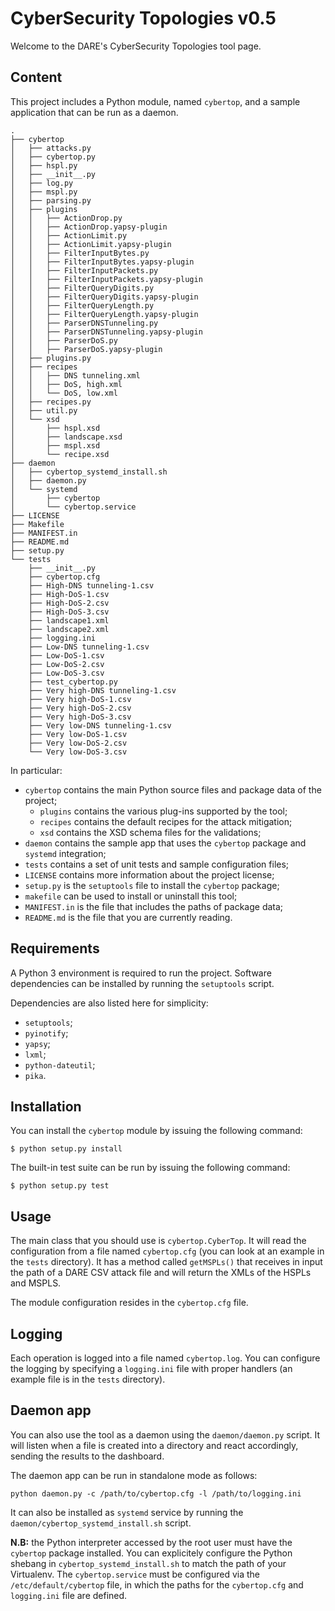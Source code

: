 # CyberSecurity Topologies v0.5

Welcome to the DARE's CyberSecurity Topologies tool page.

## Content

This project includes a Python module, named `cybertop`, and a sample application that can be run as a daemon.

```
.
├── cybertop
│   ├── attacks.py
│   ├── cybertop.py
│   ├── hspl.py
│   ├── __init__.py
│   ├── log.py
│   ├── mspl.py
│   ├── parsing.py
│   ├── plugins
│   │   ├── ActionDrop.py
│   │   ├── ActionDrop.yapsy-plugin
│   │   ├── ActionLimit.py
│   │   ├── ActionLimit.yapsy-plugin
│   │   ├── FilterInputBytes.py
│   │   ├── FilterInputBytes.yapsy-plugin
│   │   ├── FilterInputPackets.py
│   │   ├── FilterInputPackets.yapsy-plugin
│   │   ├── FilterQueryDigits.py
│   │   ├── FilterQueryDigits.yapsy-plugin
│   │   ├── FilterQueryLength.py
│   │   ├── FilterQueryLength.yapsy-plugin
│   │   ├── ParserDNSTunneling.py
│   │   ├── ParserDNSTunneling.yapsy-plugin
│   │   ├── ParserDoS.py
│   │   ├── ParserDoS.yapsy-plugin
│   ├── plugins.py
│   ├── recipes
│   │   ├── DNS tunneling.xml
│   │   ├── DoS, high.xml
│   │   └── DoS, low.xml
│   ├── recipes.py
│   ├── util.py
│   └── xsd
│       ├── hspl.xsd
│       ├── landscape.xsd
│       ├── mspl.xsd
│       └── recipe.xsd
├── daemon
│   ├── cybertop_systemd_install.sh
│   ├── daemon.py
│   └── systemd
│       ├── cybertop
│       └── cybertop.service
├── LICENSE
├── Makefile
├── MANIFEST.in
├── README.md
├── setup.py
└── tests
    ├── __init__.py
    ├── cybertop.cfg
    ├── High-DNS tunneling-1.csv
    ├── High-DoS-1.csv
    ├── High-DoS-2.csv
    ├── High-DoS-3.csv
    ├── landscape1.xml
    ├── landscape2.xml
    ├── logging.ini
    ├── Low-DNS tunneling-1.csv
    ├── Low-DoS-1.csv
    ├── Low-DoS-2.csv
    ├── Low-DoS-3.csv
    ├── test_cybertop.py
    ├── Very high-DNS tunneling-1.csv
    ├── Very high-DoS-1.csv
    ├── Very high-DoS-2.csv
    ├── Very high-DoS-3.csv
    ├── Very low-DNS tunneling-1.csv
    ├── Very low-DoS-1.csv
    ├── Very low-DoS-2.csv
    └── Very low-DoS-3.csv
```

In particular:

- `cybertop` contains the main Python source files and package data of the project;
	- `plugins` contains the various plug-ins supported by the tool;
	- `recipes` contains the default recipes for the attack mitigation;
	- `xsd` contains the XSD schema files for the validations;
- `daemon` contains the sample app that uses the `cybertop` package and `systemd` integration;
- `tests` contains a set of unit tests and sample configuration files;
- `LICENSE` contains more information about the project license;
- `setup.py` is the `setuptools` file to install the `cybertop` package;
- `makefile` can be used to install or uninstall this tool;
- `MANIFEST.in` is the file that includes the paths of package data;
- `README.md` is the file that you are currently reading.

## Requirements

A Python 3 environment is required to run the project. Software dependencies can be installed by running the `setuptools` script.

Dependencies are also listed here for simplicity:

- `setuptools`;
- `pyinotify`;
- `yapsy`;
- `lxml`;
- `python-dateutil`;
- `pika`.

## Installation

You can install the `cybertop` module by issuing the following command:

```
$ python setup.py install
```

The built-in test suite can be run by issuing the following command:

```
$ python setup.py test
```

## Usage

The main class that you should use is `cybertop.CyberTop`.
It will read the configuration from a file named `cybertop.cfg` (you can look at an example in the `tests` directory).
It has a method called `getMSPLs()` that receives in input the path of a DARE CSV attack file and will return the XMLs of the HSPLs and MSPLS.

The module configuration resides in the `cybertop.cfg` file.

## Logging
Each operation is logged into a file named `cybertop.log`. You can configure the logging by specifying a `logging.ini` file with proper handlers (an example file is in the `tests` directory).

## Daemon app

You can also use the tool as a daemon using the `daemon/daemon.py` script. It will listen when a file is created into a directory and react accordingly, sending the results to the dashboard. 

The daemon app can be run in standalone mode as follows:

```
python daemon.py -c /path/to/cybertop.cfg -l /path/to/logging.ini
```

It can also be installed as `systemd` service by running the `daemon/cybertop_systemd_install.sh` script.

**N.B:** the Python interpreter accessed by the root user must have the `cybertop` package installed. You can explicitely configure the Python shebang in `cybertop_systemd_install.sh` to match the path of your Virtualenv.
The `cybertop.service` must be configured via the `/etc/default/cybertop` file, in which the paths for the `cybertop.cfg` and `logging.ini` file are defined.
